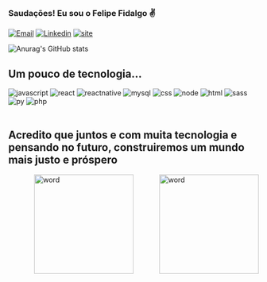 ### Saudações! Eu sou o Felipe Fidalgo ✌

[![Email](https://img.shields.io/badge/Gmail-D14836?style=for-the-badge&logo=gmail&logoColor=white)](mailto:felipefidalgo100@gmail.com)
[![Linkedin](https://img.shields.io/badge/LinkedIn-0077B5?style=for-the-badge&logo=linkedin&logoColor=white)](https://www.linkedin.com/in/felipe-fidalgo-04b622128/)
[![site](https://img.shields.io/badge/website-000000?style=for-the-badge&logo=About.me&logoColor=white)](https://portifolio-iota-swart.vercel.app/)

![Anurag's GitHub stats](https://github-readme-stats-sigma-five.vercel.app/api/?hide=css&line_height=40&username=FelipeFidalgo19&theme=react)

## Um pouco de tecnologia...

<div style="display: inline_block">
    <img alt="javascript" src="https://img.shields.io/badge/JavaScript-F7DF1E?style=for-the-badge&logo=javascript&logoColor=black">
    <img alt="react" src="https://img.shields.io/badge/React-20232A?style=for-the-badge&logo=react&logoColor=61DAFB">
    <img alt="reactnative" src="https://img.shields.io/badge/React_Native-20232A?style=for-the-badge&logo=react&logoColor=61DAFB">
    <img alt="mysql" src="https://img.shields.io/badge/MySQL-00000F?style=for-the-badge&logo=mysql&logoColor=white">
    <img alt="css" src="https://img.shields.io/badge/CSS-239120?&style=for-the-badge&logo=css3&logoColor=white">
    <img alt="node" src="https://img.shields.io/badge/Node.js-43853D?style=for-the-badge&logo=node.js&logoColor=white">
    <img alt="html" src="https://img.shields.io/badge/HTML5-E34F26?style=for-the-badge&logo=html5&logoColor=white">
    <img alt="sass" src="https://img.shields.io/badge/Sass-CC6699?style=for-the-badge&logo=sass&logoColor=white">
    <img alt="py" src="https://img.shields.io/badge/Python-14354C?style=for-the-badge&logo=python&logoColor=white">
    <img alt="php" src="https://img.shields.io/badge/PHP-777BB4?style=for-the-badge&logo=php&logoColor=white">
</div>
<br />

## Acredito que juntos e com muita tecnologia e pensando no futuro, construiremos um mundo mais justo e próspero

    
<div style="display:flex; justify-content: space-between;" >
<br>
   <img style="width:200px" alt="word" src="https://i.pinimg.com/originals/44/fd/4d/44fd4de0592b4358507aaf900e910911.gif">
   <img style="width:200px" alt="word" src="https://i.pinimg.com/originals/c7/38/51/c73851e02f36e9429c8b0c4e91dd6653.gif">
</div>

